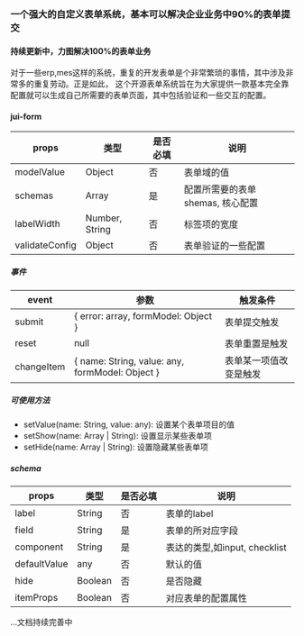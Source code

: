 ### 一个强大的自定义表单系统，基本可以解决企业业务中90%的表单提交
#### 持续更新中，力图解决100%的表单业务

对于一些erp,mes这样的系统，重复的开发表单是个非常繁琐的事情，其中涉及非常多的重复劳动。正是如此，
这个开源表单系统旨在为大家提供一款基本完全靠配置就可以生成自己所需要的表单页面，其中包括验证和一些交互的配置。

#### jui-form

| props | 类型    | 是否必填 | 说明 |
| ----- | -------- | ----- | ----- |
| modelValue | Object | 否 | 表单域的值 |
| schemas    | Array | 是 | 配置所需要的表单shemas, 核心配置 |
| labelWidth | Number, String | 否 | 标签项的宽度 |
| validateConfig | Object | 否 | 表单验证的一些配置 |

##### 事件
| event | 参数 |触发条件 |
| ----- | ------ | ----- |
| submit | { error: array, formModel: Object } | 表单提交触发 |
| reset | null | 表单重置是触发 |
| changeItem | { name: String, value: any, formModel: Object } | 表单某一项值改变是触发 |

##### 可使用方法

- setValue(name: String, value: any): 设置某个表单项目的值
- setShow(name: Array | String): 设置显示某些表单项
- setHide(name: Array | String): 设置隐藏某些表单项

##### schema

| props | 类型    | 是否必填 | 说明 |
| ----- | -------- | ----- | ----- |
| label | String | 否 | 表单的label |
| field | String | 是 | 表单的所对应字段 |
| component | String | 是 | 表达的类型,如input, checklist |
| defaultValue | any | 否 | 默认的值 |
| hide | Boolean | 否 | 是否隐藏 |
| itemProps | Boolean | 否 | 对应表单的配置属性 |

...文档持续完善中
 